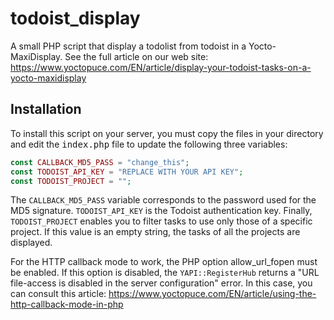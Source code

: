# todoist_display

A small PHP script that display a todolist from todoist in a Yocto-MaxiDisplay. See the full article on our web site: https://www.yoctopuce.com/EN/article/display-your-todoist-tasks-on-a-yocto-maxidisplay


## Installation

To install this script on your server, you must copy the files in your directory and edit the <tt>index.php</tt> file to update the following three variables:
````php
const CALLBACK_MD5_PASS = "change_this";
const TODOIST_API_KEY = "REPLACE WITH YOUR API KEY";
const TODOIST_PROJECT = "";
````
The ``CALLBACK_MD5_PASS`` variable corresponds to the password used for the MD5 signature. ``TODOIST_API_KEY`` is the Todoist authentication key. Finally, ``TODOIST_PROJECT`` enables you to filter tasks to use only those of a specific project. If this value is an empty string, the tasks of all the projects are displayed.

For the HTTP callback mode to work, the PHP option allow_url_fopen must be enabled. If this option is disabled, the ``YAPI::RegisterHub`` returns a "URL file-access is disabled in the server configuration" error. In this case, you can consult this article: https://www.yoctopuce.com/EN/article/using-the-http-callback-mode-in-php

